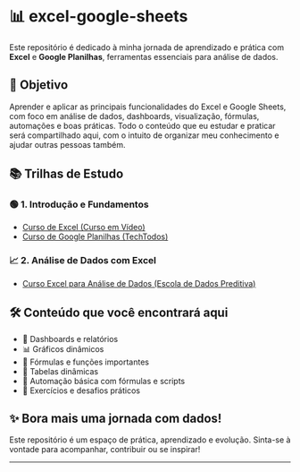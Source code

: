 # 📊 excel-google-sheets

Este repositório é dedicado à minha jornada de aprendizado e prática com **Excel** e **Google Planilhas**, ferramentas essenciais para análise de dados.

## 🚀 Objetivo

Aprender e aplicar as principais funcionalidades do Excel e Google Sheets, com foco em análise de dados, dashboards, visualização, fórmulas, automações e boas práticas. Todo o conteúdo que eu estudar e praticar será compartilhado aqui, com o intuito de organizar meu conhecimento e ajudar outras pessoas também.

## 📚 Trilhas de Estudo

### 🟢 **1. Introdução e Fundamentos**
- [Curso de Excel (Curso em Vídeo)](https://www.youtube.com/watch?v=ZVURQLXZtIc&list=PLHz_AreHm4dkRZoc0-i4sQeot_62qKi4a)
- [Curso de Google Planilhas (TechTodos)](https://www.youtube.com/playlist?list=PLhNntNZaA1VsYXYNI5GVq6NuQ_jCDhmE2)

### 📈 **2. Análise de Dados com Excel**
- [Curso Excel para Análise de Dados (Escola de Dados Preditiva)](https://www.youtube.com/playlist?list=PLrzdcrItRlMXgUQGGq2E_B0WspIMmVTXZ)

## 🛠️ Conteúdo que você encontrará aqui
- 📁 Dashboards e relatórios
- 📊 Gráficos dinâmicos
- 📄 Fórmulas e funções importantes
- 📌 Tabelas dinâmicas
- 🤖 Automação básica com fórmulas e scripts
- 📎 Exercícios e desafios práticos

## ✨ Bora mais uma jornada com dados!

Este repositório é um espaço de prática, aprendizado e evolução. Sinta-se à vontade para acompanhar, contribuir ou se inspirar!

---
